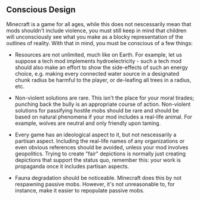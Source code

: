 ## Conscious Design

Minecraft is a game for all ages, while this does not nescessarily mean that mods shouldn't include violence, you must still keep in mind that children will
unconsciously see what you make as a blocky representation of the outlines of reality. With that in mind, you must be conscious of a few things:

- Resources are not unlimited, much like on Earth. For example, let us suppose a tech mod implements hydroelectricity - such a tech mod should also make
an effort to show the side-effects of such an energy choice, e.g. making every connected water source in a designated chunk radius be harmful to the player,
or de-leafing all trees in a radius, etc.

- Non-violent solutions are rare. This isn't the place for your moral tirades; punching back the bully is an appropriate course of action. Non-violent 
solutions for passifying hostile mobs should be rare and should be based on natural phenomena if your mod includes a real-life animal. For example, wolves are neutral and only friendly upon taming.

- Every game has an ideological aspect to it, but not nescessarily a partisan aspect. Including the real-life names of any organizations or even obvious references
should be avoided, unless your mod involves geopolitics. Trying to create "fair" depictions is normally just creating depictions that support the status quo,
remember this: your work is propaganda once it includes partisan aspects.

- Fauna degradation should be noticeable. Minecraft does this by not respawning passive mobs. However, it's not unreasonable to, for instance, make it easier to repopulate passive mobs.
